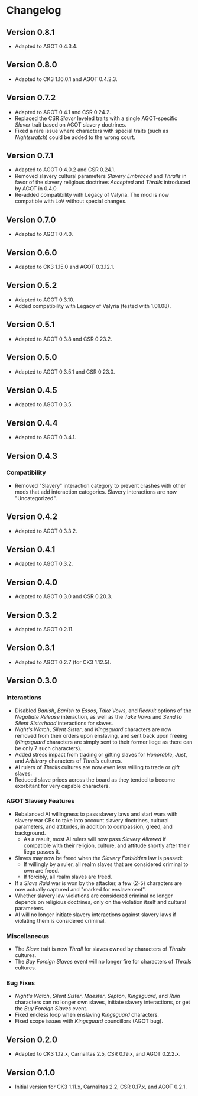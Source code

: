 # Changelog

## Version 0.8.1

* Adapted to AGOT 0.4.3.4.

## Version 0.8.0

* Adapted to CK3 1.16.0.1 and AGOT 0.4.2.3.

## Version 0.7.2

* Adapted to AGOT 0.4.1 and CSR 0.24.2.
* Replaced the CSR *Slaver* leveled traits with a single AGOT-specific *Slaver* trait based on AGOT slavery doctrines.
* Fixed a rare issue where characters with special traits (such as *Nightswatch*) could be added to the wrong court.

## Version 0.7.1

* Adapted to AGOT 0.4.0.2 and CSR 0.24.1.
* Removed slavery cultural parameters *Slavery Embraced* and *Thralls* in favor of the slavery religious doctrines *Accepted* and *Thralls* introduced by AGOT in 0.4.0.
* Re-added compatibility with Legacy of Valyria. The mod is now compatible with LoV without special changes.

## Version 0.7.0

* Adapted to AGOT 0.4.0.

## Version 0.6.0

* Adapted to CK3 1.15.0 and AGOT 0.3.12.1.

## Version 0.5.2

* Adapted to AGOT 0.3.10.
* Added compatibility with Legacy of Valyria (tested with 1.01.08).

## Version 0.5.1

* Adapted to AGOT 0.3.8 and CSR 0.23.2.

## Version 0.5.0

* Adapted to AGOT 0.3.5.1 and CSR 0.23.0.

## Version 0.4.5

* Adapted to AGOT 0.3.5.

## Version 0.4.4

* Adapted to AGOT 0.3.4.1.

## Version 0.4.3

### Compatibility

* Removed "Slavery" interaction category to prevent crashes with other mods that add interaction categories. Slavery interactions are now "Uncategorized".

## Version 0.4.2

* Adapted to AGOT 0.3.3.2.

## Version 0.4.1

* Adapted to AGOT 0.3.2.

## Version 0.4.0

* Adapted to AGOT 0.3.0 and CSR 0.20.3.

## Version 0.3.2

* Adapted to AGOT 0.2.11.

## Version 0.3.1

* Adapted to AGOT 0.2.7 (for CK3 1.12.5).

## Version 0.3.0

### Interactions

* Disabled *Banish*, *Banish to Essos*, *Take Vows*, and *Recruit* options of the *Negotiate Release* interaction, as well as the *Take Vows* and *Send to Silent Sisterhood* interactions for slaves.
* *Night's Watch*, *Silent Sister*, and *Kingsguard* characters are now removed from their orders upon enslaving, and sent back upon freeing (*Kingsguard* characters are simply sent to their former liege as there can be only 7 such characters).
* Added stress impact from trading or gifting slaves for *Honorable*, *Just*, and *Arbitrary* characters of *Thralls* cultures.
* AI rulers of *Thralls* cultures are now even less willing to trade or gift slaves.
* Reduced slave prices across the board as they tended to become exorbitant for very capable characters.

### AGOT Slavery Features

* Rebalanced AI willingness to pass slavery laws and start wars with slavery war CBs to take into account slavery doctrines, cultural parameters, and attitudes, in addition to compassion, greed, and background.
  * As a result, most AI rulers will now pass *Slavery Allowed* if compatible with their religion, culture, and attitude shortly after their liege passes it.
* Slaves may now be freed when the *Slavery Forbidden* law is passed:
  * If willingly by a ruler, all realm slaves that are considered criminal to own are freed.
  * If forcibly, all realm slaves are freed.
* If a *Slave Raid* war is won by the attacker, a few (2-5) characters are now actually captured and "marked for enslavement".
* Whether slavery law violations are considered criminal no longer depends on religious doctrines, only on the violation itself and cultural parameters.
* AI will no longer initiate slavery interactions against slavery laws if violating them is considered criminal.

### Miscellaneous

* The *Slave* trait is now *Thrall* for slaves owned by characters of *Thralls* cultures.
* The *Buy Foreign Slaves* event will no longer fire for characters of *Thralls* cultures.

### Bug Fixes

* *Night's Watch*, *Silent Sister*, *Maester*, *Septon*, *Kingsguard*, and *Ruin* characters can no longer own slaves, initiate slavery interactions, or get the *Buy Foreign Slaves* event.
* Fixed endless loop when enslaving *Kingsguard* characters.
* Fixed scope issues with *Kingsguard* councillors (AGOT bug).

## Version 0.2.0

* Adapted to CK3 1.12.x, Carnalitas 2.5, CSR 0.19.x, and AGOT 0.2.2.x.

## Version 0.1.0

* Initial version for CK3 1.11.x, Carnalitas 2.2, CSR 0.17.x, and AGOT 0.2.1.
